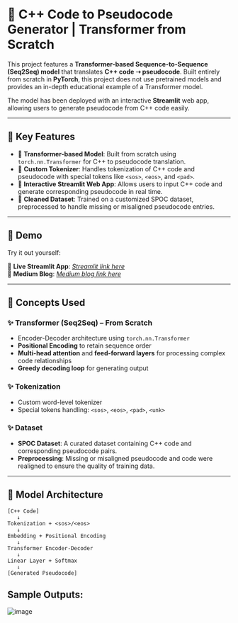 # 🌟 C++ Code to Pseudocode Generator | Transformer from Scratch

This project features a **Transformer-based Sequence-to-Sequence (Seq2Seq) model** that translates **C++ code ➝ pseudocode**. Built entirely from scratch in **PyTorch**, this project does not use pretrained models and provides an in-depth educational example of a Transformer model.

The model has been deployed with an interactive **Streamlit** web app, allowing users to generate pseudocode from C++ code easily.

---

## 📌 Key Features

- 🔹 **Transformer-based Model**: Built from scratch using `torch.nn.Transformer` for C++ to pseudocode translation.
- 🔹 **Custom Tokenizer**: Handles tokenization of C++ code and pseudocode with special tokens like `<sos>`, `<eos>`, and `<pad>`.
- 🔹 **Interactive Streamlit Web App**: Allows users to input C++ code and generate corresponding pseudocode in real time.
- 🔹 **Cleaned Dataset**: Trained on a customized SPOC dataset, preprocessed to handle missing or misaligned pseudocode entries.

---

## 🚀 Demo

Try it out yourself:

🔗 **Live Streamlit App**: *[Streamlit link here](https://xc2vptrxpbfryq3axfuuax.streamlit.app/)*  
🔗 **Medium Blog**: *[Medium blog link here](https://medium.com/@sami68/turning-code-into-logic-building-a-c-to-pseudocode-transformer-from-scratch-0c8505179f90)*  

---

## 🧠 Concepts Used

### ✨ Transformer (Seq2Seq) – From Scratch
- Encoder-Decoder architecture using `torch.nn.Transformer`
- **Positional Encoding** to retain sequence order
- **Multi-head attention** and **feed-forward layers** for processing complex code relationships
- **Greedy decoding loop** for generating output

### ✨ Tokenization
- Custom word-level tokenizer
- Special tokens handling: `<sos>`, `<eos>`, `<pad>`, `<unk>`
  
### ✨ Dataset
- **SPOC Dataset**: A curated dataset containing C++ code and corresponding pseudocode pairs.
- **Preprocessing**: Missing or misaligned pseudocode and code were realigned to ensure the quality of training data.

---

## 🧪 Model Architecture
    [C++ Code] 
       ↓ 
    Tokenization + <sos>/<eos> 
       ↓
    Embedding + Positional Encoding
       ↓
    Transformer Encoder-Decoder
       ↓
    Linear Layer + Softmax 
       ↓
    [Generated Pseudocode]
## Sample Outputs:
   ![image](https://github.com/user-attachments/assets/e7107994-188e-4d69-8364-1964eeb94f2a)


